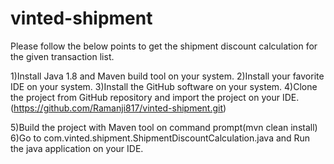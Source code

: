 # vinted-shipment
Please follow the below points to get the shipment discount calculation for the given transaction list.

1)Install Java 1.8 and Maven build tool on your system.
2)Install your favorite IDE on your system.
3)Install the GitHub software on your system.
4)Clone the project from GitHub repository and import the project on your IDE.(https://github.com/Ramanji817/vinted-shipment.git)
  
5)Build the project with Maven tool on command prompt(mvn clean install)
6)Go to com.vinted.shipment.ShipmentDiscountCalculation.java and Run the java application on your IDE.



